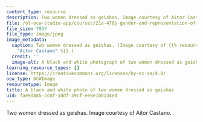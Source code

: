 ```yaml
---
content_type: resource
description: Two women dressed as geishas. Image courtesy of Aitor Castano.
file: /ol-ocw-studio-app/courses/21a-470j-gender-and-representation-of-asian-women-spring-2010/fae9d8852c0f3ddf39cfee0e1bb134ed_21a-470js10-th.jpg
file_size: 7937
file_type: image/jpeg
image_metadata:
  caption: Two women dressed as geishas. (Image courtesy of {{% resource_link "51160752-0f7e-471e-92ae-380b8aa18e7b"
    "Aitor Castano" %}}.)
  credit: ''
  image-alt: A black and white photograph of two women dressed as geishas.
learning_resource_types: []
license: https://creativecommons.org/licenses/by-nc-sa/4.0/
ocw_type: OCWImage
resourcetype: Image
title: A black and white photo of two women dressed as geishas
uid: fae9d885-2c0f-3ddf-39cf-ee0e1bb134ed
---
```

Two women dressed as geishas. Image courtesy of Aitor Castano.